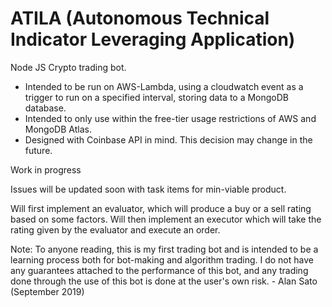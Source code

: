 # ATILA (Autonomous Technical Indicator Leveraging Application)
Node JS Crypto trading bot.
- Intended to be run on AWS-Lambda, using a cloudwatch event as a trigger to run on a specified interval, storing data to a MongoDB database.
- Intended to only use within the free-tier usage restrictions of AWS and MongoDB Atlas.
- Designed with Coinbase API in mind. This decision may change in the future.

Work in progress

Issues will be updated soon with task items for min-viable product. 





Will first implement an evaluator, which will produce a buy or a sell rating based on some factors. Will then implement an executor which will take the rating given by the evaluator and execute an order. 

Note:
To anyone reading, this is my first trading bot and is intended to be a learning process both for bot-making and algorithm trading. I do not have any guarantees attached to the performance of this bot, and any trading done through the use of this bot is done at the user's own risk. - Alan Sato (September 2019)
